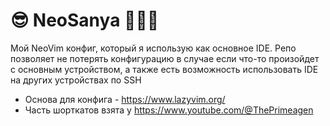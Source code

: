 # 😎 NeoSanya 👨🏻‍💻

Мой NeoVim конфиг, который я использую как основное IDE.
Репо позволяет не потерять конфигурацию в случае если что-то произойдет с основным устройством, а также есть возможность использовать IDE на других устройствах по SSH 

- Основа для конфига - https://www.lazyvim.org/
- Часть шорткатов взята у https://www.youtube.com/@ThePrimeagen

